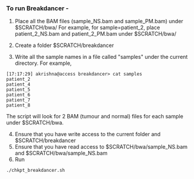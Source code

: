 ### To run Breakdancer - 

1. Place all the BAM files (sample_NS.bam and sample_PM.bam) under $SCRATCH/bwa/
For example, for sample=patient_2, place patient_2_NS.bam and patient_2_PM.bam under $SCRATCH/bwa/

2. Create a folder $SCRATCH/breakdancer

3. Write all the sample names in a file called "samples" under the current directory. For example, 
```
[17:17:29] akrishna@access breakdancer> cat samples 
patient_2
patient_4
patient_5
patient_6
patient_7
patient_8
```

The script will look for 2 BAM (tumour and normal) files for each sample under $SCRATCH/bwa.

4. Ensure that you have write access to the current folder and $SCRATCH/breakdancer
5. Ensure that you have read access to $SCRATCH/bwa/sample_NS.bam and $SCRATCH/bwa/sample_NS.bam
6. Run 
```bash
./chkpt_breakdancer.sh
```
